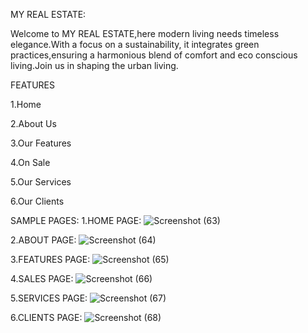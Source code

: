 MY REAL ESTATE:

Welcome to MY REAL ESTATE,here modern living needs timeless elegance.With a focus on a sustainability, it integrates green practices,ensuring a harmonious blend of comfort and eco conscious living.Join us in shaping the urban living.

FEATURES

1.Home

2.About Us

3.Our Features

4.On Sale

5.Our Services

6.Our Clients

SAMPLE PAGES:
1.HOME PAGE:
![Screenshot (63)](https://github.com/brindhasubramani/RealEstate_ReactProject/assets/125265822/cb64c20f-0592-4662-8338-f8cf33ddc12e)

2.ABOUT PAGE:
![Screenshot (64)](https://github.com/brindhasubramani/RealEstate_ReactProject/assets/125265822/b5a28426-f2ce-4705-b769-3f8277fad9f9)

3.FEATURES PAGE:
![Screenshot (65)](https://github.com/brindhasubramani/RealEstate_ReactProject/assets/125265822/97d25572-328e-4bd1-a428-a02b5d66b562)

4.SALES PAGE:
![Screenshot (66)](https://github.com/brindhasubramani/RealEstate_ReactProject/assets/125265822/ac9d1e38-8e17-4762-b122-dcbb743d342d)

5.SERVICES PAGE:
![Screenshot (67)](https://github.com/brindhasubramani/RealEstate_ReactProject/assets/125265822/74556bfe-1d8a-4c41-8a9a-cae89a657dfb)

6.CLIENTS PAGE:
![Screenshot (68)](https://github.com/brindhasubramani/RealEstate_ReactProject/assets/125265822/b7c1e4ea-f5fe-4fb1-aa39-9ba6b28b986e)
